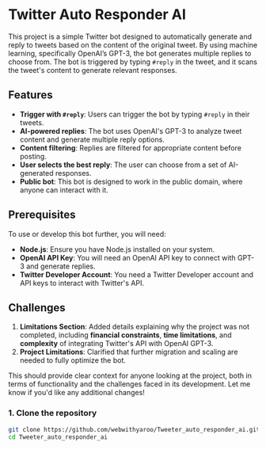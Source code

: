 # Twitter Auto Responder AI

This project is a simple Twitter bot designed to automatically generate and reply to tweets based on the content of the original tweet. By using machine learning, specifically OpenAI’s GPT-3, the bot generates multiple replies to choose from. The bot is triggered by typing `#reply` in the tweet, and it scans the tweet's content to generate relevant responses.

## Features

- **Trigger with `#reply`**: Users can trigger the bot by typing `#reply` in their tweets.
- **AI-powered replies**: The bot uses OpenAI's GPT-3 to analyze tweet content and generate multiple reply options.
- **Content filtering**: Replies are filtered for appropriate content before posting.
- **User selects the best reply**: The user can choose from a set of AI-generated responses.
- **Public bot**: This bot is designed to work in the public domain, where anyone can interact with it.

## Prerequisites

To use or develop this bot further, you will need:

- **Node.js**: Ensure you have Node.js installed on your system.
- **OpenAI API Key**: You will need an OpenAI API key to connect with GPT-3 and generate replies.
- **Twitter Developer Account**: You need a Twitter Developer account and API keys to interact with Twitter's API.

## Challenges

1. **Limitations Section**: Added details explaining why the project was not completed, including **financial constraints**, **time limitations**, and **complexity** of integrating Twitter's API with OpenAI GPT-3.
2. **Project Limitations**: Clarified that further migration and scaling are needed to fully optimize the bot.

This should provide clear context for anyone looking at the project, both in terms of functionality and the challenges faced in its development. Let me know if you'd like any additional changes!

### 1. Clone the repository

```bash
git clone https://github.com/webwithyaroo/Tweeter_auto_responder_ai.git
cd Tweeter_auto_responder_ai
```
